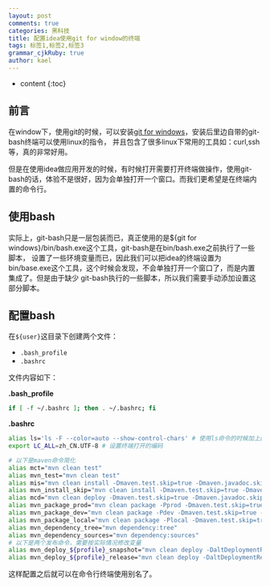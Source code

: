 ```yaml
---
layout: post
comments: true
categories: 黑科技
title: 配置idea使用git for window的终端
tags: 标签1,标签2,标签3
grammar_cjkRuby: true
author: kael
---
```


* content
{:toc}

## 前言

在window下，使用git的时候，可以安装[git for windows](https://git-scm.com/downloads)，安装后里边自带的git-bash终端可以使用linux的指令，
并且包含了很多linux下常用的工具如：curl,ssh等，真的非常好用。

但是在使用idea做应用开发的时候，有时候打开需要打开终端做操作，使用git-bash的话，体验不是很好，因为会单独打开一个窗口。而我们更希望是在终端内置的命令行。

## 使用bash

实际上，git-bash只是一层包装而已，真正使用的是${git for windows}/bin/bash.exe这个工具，git-bash是在bin/bash.exe之前执行了一些脚本，
设置了一些环境变量而已，因此我们可以把idea的终端设置为bin/base.exe这个工具，这个时候会发现，不会单独打开一个窗口了，而是内置集成了。但是由于缺少
git-bash执行的一些脚本，所以我们需要手动添加设置这部分脚本。

## 配置bash

在`${user}`这目录下创建两个文件：

* `.bash_profile`
* `.bashrc`

文件内容如下：

**.bash_profile**

```bash
if [ -f ~/.bashrc ]; then . ~/.bashrc; fi
```

**.bashrc**

```bash
alias ls='ls -F --color=auto --show-control-chars' # 使用ls命令的时候加上颜色
export LC_ALL=zh_CN.UTF-8 # 设置终端打开的编码

# 以下是maven命令简化
alias mct="mvn clean test"
alias mvn_test="mvn clean test"
alias mis="mvn clean install -Dmaven.test.skip=true -Dmaven.javadoc.skip=true"
alias mvn_install_skip="mvn clean install -Dmaven.test.skip=true -Dmaven.javadoc.skip=true"
alias mcd="mvn clean deploy -Dmaven.test.skip=true -Dmaven.javadoc.skip=true"
alias mvn_package_prod="mvn clean package -Pprod -Dmaven.test.skip=true -Dmaven.javadoc.skip=true"
alias mvn_package_dev="mvn clean package -Pdev -Dmaven.test.skip=true -Dmaven.javadoc.skip=true"
alias mvn_package_local="mvn clean package -Plocal -Dmaven.test.skip=true -Dmaven.javadoc.skip=true"
alias mvn_dependency_tree="mvn dependency:tree"
alias mvn_dependency_sources="mvn dependency:sources"
# 以下是两个发布命令，需要按实际情况修改变量
alias mvn_deploy_${profile}_snapshot="mvn clean deploy -DaltDeploymentRepository=bingo-maven-repository-snapshots::default::${snapshot_url} -Dmaven.test.skip=true -Dmaven.javadoc.skip=true"
alias mvn_deploy_${profile}_release="mvn clean deploy -DaltDeploymentRepository=bingo-maven-repository-releases::default::${release_url} -Dmaven.test.skip=true -Dmaven.javadoc.skip=true"
```

这样配置之后就可以在命令行终端使用别名了。